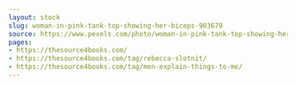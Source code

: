 ```yaml
---
layout: stock
slug: woman-in-pink-tank-top-showing-her-biceps-903679
source: https://www.pexels.com/photo/woman-in-pink-tank-top-showing-her-biceps-903679/
pages:
- https://thesource4books.com/
- https://thesource4books.com/tag/rebecca-slotnit/
- https://thesource4books.com/tag/men-explain-things-to-me/
---
```

